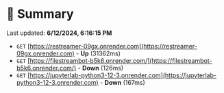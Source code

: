# 📖 Summary
Last updated: **6/12/2024, 6:16:15 PM**

- `GET` [https://restreamer-09gx.onrender.com](https://restreamer-09gx.onrender.com) - **Up** (31362ms)
- `GET` [https://filestreambot-b5k6.onrender.com/](https://filestreambot-b5k6.onrender.com/) - **Down** (126ms)
- `GET` [https://jupyterlab-python3-12-3.onrender.com](https://jupyterlab-python3-12-3.onrender.com) - **Down** (167ms)
